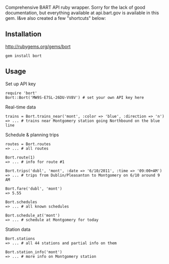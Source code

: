 Comprehensive BART API ruby wrapper. Sorry for the lack of
good documentation, but everything available at api.bart.gov
is available in this gem. I&amp;ve also created a few
&quot;shortcuts&quot; below:

## Installation

http://rubygems.org/gems/bort

    gem install bort

## Usage

Set up API key

    require 'bort'
    Bort::Bort('MW9S-E7SL-26DU-VV8V') # set your own API key here

Real-time data

    trains = Bort.trains_near('mont', :color => 'blue', :direction => 'n')
    => ... # trains near Montgomery station going Northbound on the blue line

Schedule &amp; planning trips

    routes = Bort.routes
    => ... # all routes

    Bort.route(1)
    => ... # info for route #1

    Bort.trips('dubl', 'mont', :date => '6/10/2011', :time => '09:00+AM')
    => ... # trips from Dublin/Pleasanton to Montgomery on 6/10 around 9 AM

    Bort.fare('dubl', 'mont')
    => 5.55

    Bort.schedules
    => ... # all known schedules

    Bort.schedule_at('mont')
    => ... # schedule at Montgomery for today

Station data

    Bort.stations
    => ... # all 44 stations and partial info on them

    Bort.station_info('mont')
    => ... # more info on Montgomery station
